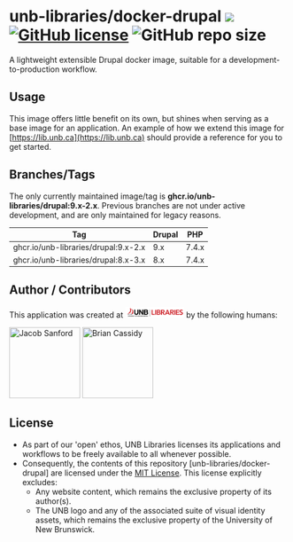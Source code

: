 # unb-libraries/docker-drupal  [![](https://github.com/unb-libraries/docker-drupal/workflows/build-test-deploy/badge.svg?branch=`9.x-1.x`)](https://github.com/unb-libraries/docker-drupal/actions?query=workflow%3Abuild-test-deploy) [![GitHub license](https://img.shields.io/github/license/unb-libraries/docker-drupal)](https://github.com/unb-libraries/lib.unb.ca/blob/prod/LICENSE) ![GitHub repo size](https://img.shields.io/github/repo-size/unb-libraries/docker-drupal?label=lean%20repo%20size)
A lightweight extensible Drupal docker image, suitable for a development-to-production workflow.

## Usage
This image offers little benefit on its own, but shines when serving as a base image for an application. An example of how we extend this image for [https://lib.unb.ca](https://lib.unb.ca) should provide a reference for you to get started.

## Branches/Tags
The only currently maintained image/tag is **ghcr.io/unb-libraries/drupal:9.x-2.x**. Previous branches are not under active development, and are only maintained for legacy reasons.

|                 Tag                  | Drupal | PHP   |
|:------------------------------------:|--------|-------|
| ghcr.io/unb-libraries/drupal:9.x-2.x |   9.x  | 7.4.x |
| ghcr.io/unb-libraries/drupal:8.x-3.x |   8.x  | 7.4.x |


## Author / Contributors
This application was created at [![UNB Libraries](https://github.com/unb-libraries/assets/raw/master/unblibbadge.png "UNB Libraries")](https://lib.unb.ca) by the following humans:

<a href="https://github.com/JacobSanford"><img src="https://avatars.githubusercontent.com/u/244894?v=3" title="Jacob Sanford" width="128" height="128"></a>
<a href="https://github.com/bricas"><img src="https://avatars.githubusercontent.com/u/18400?v=3" title="Brian Cassidy" width="128" height="128"></a>

## License
- As part of our 'open' ethos, UNB Libraries licenses its applications and workflows to be freely available to all whenever possible.
- Consequently, the contents of this repository [unb-libraries/docker-drupal] are licensed under the [MIT License](http://opensource.org/licenses/mit-license.html). This license explicitly excludes:
  - Any website content, which remains the exclusive property of its author(s).
  - The UNB logo and any of the associated suite of visual identity assets, which remains the exclusive property of the University of New Brunswick.
